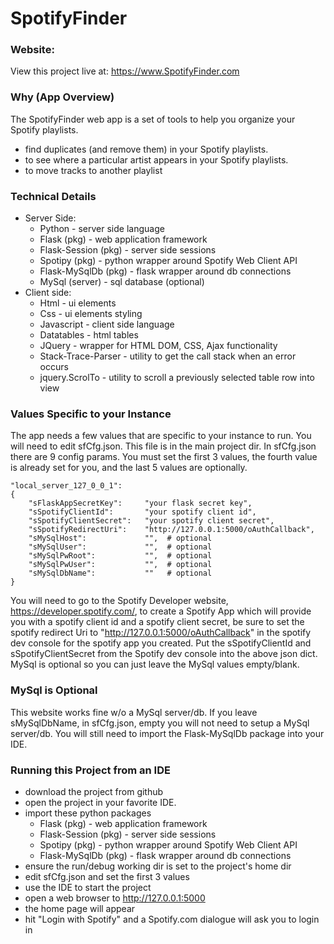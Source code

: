 # SpotifyFinder

### Website:
View this project live at:   https://www.SpotifyFinder.com

### Why (App Overview)
The SpotifyFinder web app is a set of tools to help you organize your Spotify playlists. 
  * find duplicates (and remove them) in your Spotify playlists.
  * to see where a particular artist appears in your Spotify playlists.
  * to move tracks to another playlist

### Technical Details
* Server Side:
    * Python - server side language
    * Flask (pkg) - web application framework
    * Flask-Session  (pkg) - server side sessions
    * Spotipy (pkg) - python wrapper around Spotify Web Client API
    * Flask-MySqlDb (pkg) - flask wrapper around db connections
    * MySql (server) - sql database (optional)
* Client side:
    * Html - ui elements
    * Css - ui elements styling
    * Javascript - client side language 
    * Datatables - html tables
    * JQuery - wrapper for HTML DOM, CSS, Ajax functionality
    * Stack-Trace-Parser - utility to get the call stack when an error occurs
    * jquery.ScrolTo - utility to scroll a previously selected table row into view

### Values Specific to your Instance
The app needs a few values that are specific to your instance to run. You will need to edit 
sfCfg.json. This file is in the main project dir.  In sfCfg.json there are 9 config params. 
You must set the first 3 values, the fourth value is already set for you, and the last 5 values
are optionally. 

    "local_server_127_0_0_1":   
    {
        "sFlaskAppSecretKey":     "your flask secret key",
        "sSpotifyClientId":       "your spotify client id",
        "sSpotifyClientSecret":   "your spotify client secret",
        "sSpotifyRedirectUri":    "http://127.0.0.1:5000/oAuthCallback",
        "sMySqlHost":             "",  # optional
        "sMySqlUser":             "",  # optional
        "sMySqlPwRoot":           "",  # optional
        "sMySqlPwUser":           "",  # optional
        "sMySqlDbName":           ""   # optional
    }

You will need to go to the Spotify Developer website, https://developer.spotify.com/, 
to create a Spotify App which will provide you with a spotify client id and a spotify 
client secret, be sure to set the spotify redirect Uri to "http://127.0.0.1:5000/oAuthCallback"
in the spotify dev console for the spotify app you created.  Put the sSpotifyClientId
and sSpotifyClientSecret from the Spotify dev console into the above json dict. MySql
is optional so you can just leave the MySql values empty/blank.

### MySql is Optional
This website works fine w/o a MySql server/db.  If you leave sMySqlDbName, in sfCfg.json, empty you 
will not need to setup a MySql server/db. You will still need to import the Flask-MySqlDb package 
into your IDE.

### Running this Project from an IDE
  * download the project from github
  * open the project in your favorite IDE.  
  * import these python packages
    * Flask (pkg) - web application framework
    * Flask-Session  (pkg) - server side sessions
    * Spotipy (pkg) - python wrapper around Spotify Web Client API
    * Flask-MySqlDb (pkg) - flask wrapper around db connections
  * ensure the run/debug working dir is set to the project's home dir
  * edit sfCfg.json and set the first 3 values
  * use the IDE to start the project  
  * open a web browser to http://127.0.0.1:5000
  * the home page will appear  
  * hit "Login with Spotify" and a Spotify.com dialogue will ask you to login in


